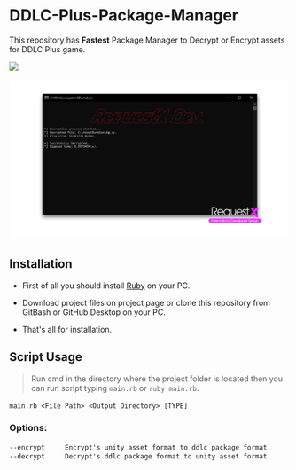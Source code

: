 # DDLC-Plus-Package-Manager
This repository has **Fastest** Package Manager to Decrypt or Encrypt assets for DDLC Plus game.

![](https://img.shields.io/badge/language-ruby-bc0000?style=plastic)

![Image of RequestX International Developer Group on Discord](https://github.com/kruz1337/DDLC-Plus-Package-Manager/raw/main/thumbnail.png)

## Installation
* First of all you should install [Ruby](https://rubyinstaller.org/downloads/) on your PC.

* Download project files on project page or clone this repository from GitBash or GitHub Desktop on your PC.

* That's all for installation.

## Script Usage
> Run cmd in the directory where the project folder is located then you can run script typing ```main.rb``` or ```ruby main.rb```.

```main.rb <File Path> <Output Directory> [TYPE]```

### Options:
```
--encrypt     Encrypt's unity asset format to ddlc package format.
--decrypt     Decrypt's ddlc package format to unity asset format.  
```
